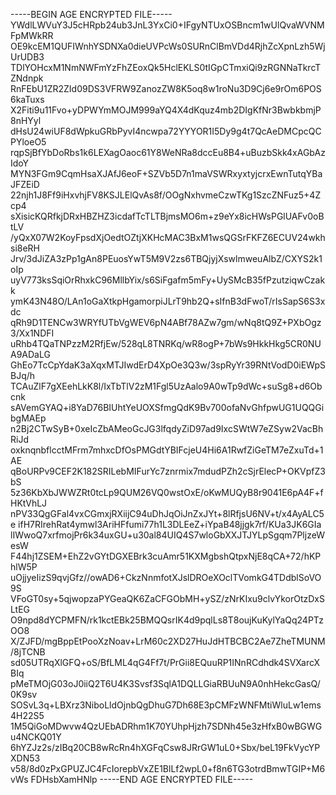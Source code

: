 -----BEGIN AGE ENCRYPTED FILE-----
YWdlLWVuY3J5cHRpb24ub3JnL3YxCi0+IFgyNTUxOSBncm1wUlQvaWVNMFpMWkRR
OE9kcEM1QUFIWnhYSDNXa0dieUVPcWs0SURnClBmVDd4RjhZcXpnLzh5WjUrUDB3
TDlYOHcxM1NmNWFmYzFhZEoxQk5HclEKLS0tIGpCTmxiQi9zRGNNaTkrcTZNdnpk
RnFEbU1ZR2ZId09DS3VFRW9ZanozZW8K5oq8w1roNu3D9Cj6e9rOm6POS6kaTuxs
X2Fiti9u11Fvo+yDPWYmMOJM999aYQ4X4dKquz4mb2DIgKfNr3BwbkbmjP8nHYyl
dHsU24wiUF8dWpkuGRbPyvI4ncwpa72YYYOR1I5Dy9g4t7QcAeDMCpcQCPYloeO5
rqpSjBfYbDoRbs1k6LEXagOaoc61Y8WeNRa8dccEu8B4+uBuzbSkk4xAGbAzIdoY
MYN3FGm9CqmHsaXJAfJ6eoF+SZVb5D7n1maVSWRxyxtyjcrxEwnTutqYBaJFZEiD
22njh1J8Ff9iHxvhjFV8KSJLElQvAs8f/OOgNxhvmeCzwTKg1SzcZNFuz5+4Zcp4
sXisicKQRfkjDRxHBZHZ3icdafTcTLTBjmsMO6m+z9eYx8icHWsPGlUAFv0oBtLV
/yQxX07W2KoyFpsdXjOedtOZtjXKHcMAC3BxM1wsQGSrFKFZ6ECUV24wkhsi8eRH
Jrv/3dJiZA3zPp1gAn8PEuosYwT5M9V2zs6TBQjyjXswlmweuAlbZ/CXYS2k1oIp
uyV773ksSqiOrRhxkC96MllbYix/s6SiFgafm5mFy+UySMcB35fPzutziqwCzakk
ymK43N48O/LAn1oGaXtkpHgamorpiJLrT9hb2Q+sIfnB3dFwoT/rIsSapS6S3xdc
qRh9D1TENCw3WRYfUTbVgWEV6pN4ABf78AZw7gm/wNq8tQ9Z+PXbOgz3/Xx1NDFI
uRhb4TQaTNPzzM2RfjEw/528qL8TNRKq/wR8ogP+7bWs9HkkHkg5CR0NUA9ADaLG
GhEo7TcCpYdaK3aXqxMTJIwdErD4XpOe3Q3w/3spRyYr39RNtVodD0iEWpSBJq/h
TCAuZlF7gXEehLkK8l/IxTbTlV2zM1Fgl5UzAalo9A0wTp9dWc+suSg8+d6Obcnk
sAVemGYAQ+i8YaD76BIUhtYeUOXSfmgQdK9Bv700ofaNvGhfpwUG1UQQGibgMAEp
n2Bj2CTwSyB+0xeIcZbAMeoGcJG3lfqdyZiD97ad9IxcSWtW7eZSyw2VacBhRiJd
oxknqnbflcctMFrm7mhxcDfOsPMGdtYBIFcjeU4Hi6A1RwfZiGeTM7eZxuTd+1AE
qBoURPv9CEF2K182SRILebMIFurYc7znrmix7mdudPZh2cSjrElecP+OKVpfZ3bS
5z36KbXbJWWZRt0tcLp9QUM26VQ0wstOxE/oKwMUQyB8r9041E6pA4F+fHKtVhLJ
nPV33QgGFal4vxCGmxjRXiijC94uDhJqOiJnZxJYt+8lRfjsU6NV+t/x4AyALC5e
ifH7RIrehRat4ymwl3AriHFfumi77h1L3DLEeZ+iYpaB48jjgk7rf/KUa3JK6GIa
lIWwoQ7xrfmojPr6k34uxGU+u30al84UIQ4S7wloGbXXJTJYLpSgqm7PljzeWesW
F44hj1ZSEM+EhZ2vGYtDGXEBrk3cuAmr51KXMgbshQtpxNjE8qCA+72/hKPhlW5P
uOjjyeIizS9qvjGfz//owAD6+CkzNnmfotXJslDROeXOclTVomkG4TDdblSoVO9S
VFoGT0sy+5qjwopzaPYGeaQK6ZaCFGObMH+ySZ/zNrKIxu9clvYkorOtzDxSLtEG
O9npd8dYCPMFN/rk1kctEBk25BMQQsrIK4d9pqlLs8T8oujKuKylYaQq24PTzOO8
X/ZJFD/mgBppEtPooXzNoav+LrM60c2XD27HuJdHTBCBC2Ae7ZheTMUNM/8jTCNB
sd05UTRqXlGFQ+oS/BfLML4qG4Ff7t/PrGii8EQuuRP1INnRCdhdk4SVXarcXBIq
pMeTMOjG03oJ0iiQ2T6U4K3Svsf3SqlA1DQLLGiaRBUuN9A0nhHekcGasQ/0K9sv
SOSvL3q+LBXrz3NiboLldOjnbQgDhuG7Dh68E3pCMFzWNFMtiWluLw1ems4H22S5
1M5QiGoMDwvw4QzUEbADRhm1K70YUhpHjzh7SDNh45e3zHfxB0wBGWGu4NCKQ01Y
6hYZJz2s/zIBq20CB8wRcRn4hXGFqCsw8JRrGW1uL0+Sbx/beL19FkVycYPXDN53
v58/8d0zPxGPUZJC4FcIorepbVxZE1BlLf2wpL0+f8n6TG3otrdBmwTGIP+M6vWs
FDHsbXamHNlp
-----END AGE ENCRYPTED FILE-----
